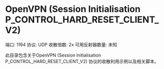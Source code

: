 # OpenVPN (Session Initialisation P_CONTROL_HARD_RESET_CLIENT_V2)

端口: 1194
协议: UDP
收散倍数: 2x
可用反射器数量: 未知

此目录包含关于OpenVPN (Session Initialisation P_CONTROL_HARD_RESET_CLIENT_V2) 协议的收散利用示例以及相关脚本。
